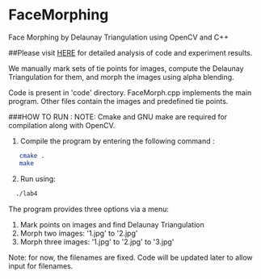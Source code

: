 # FaceMorphing
Face Morphing by Delaunay Triangulation using OpenCV and C++


##Please visit [HERE](https://devendrapratapyadav.github.io/FaceMorphing) for detailed analysis of code and experiment results.


We manually mark sets of tie points for images, compute the Delaunay Triangulation for them, and morph the images using alpha blending.

Code is present in 'code' directory. FaceMorph.cpp implements the main program. Other files contain the images and predefined tie points.

###HOW TO RUN : 
NOTE: Cmake and GNU make are required for compilation along with OpenCV.

1) Compile the program by entering the following command :
```sh
   cmake .
   make
 ```
 2) Run using:
 ```sh
   ./lab4
 ```
 
 The program provides three options via a menu:
1. Mark points on images and find Delaunay Triangulation 
2. Morph two images: '1.jpg' to '2.jpg'
3. Morph three images: '1.jpg' to '2.jpg' to '3.jpg'

Note: for now, the filenames are fixed. Code will be updated later to allow input for filenames.
